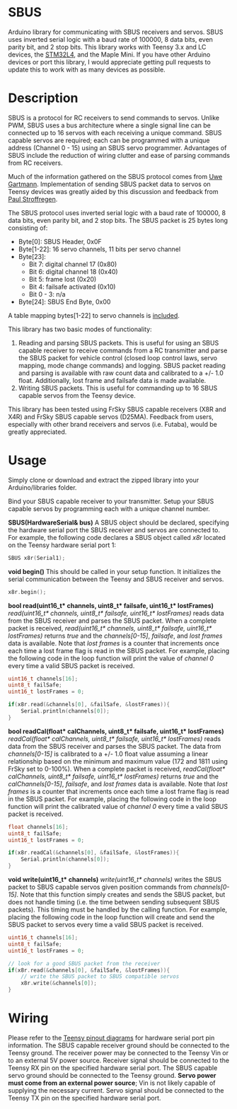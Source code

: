 # SBUS
Arduino library for communicating with SBUS receivers and servos. SBUS uses inverted serial logic with a baud rate of 100000, 8 data bits, even parity bit, and 2 stop bits. This library works with Teensy 3.x and LC devices, the [STM32L4](https://github.com/simondlevy/grumpyoldpizza), and the Maple Mini. If you have other Arduino devices or port this library, I would appreciate getting pull requests to update this to work with as many devices as possible.

# Description
SBUS is a protocol for RC receivers to send commands to servos. Unlike PWM, SBUS uses a bus architecture where a single signal line can be connected up to 16 servos with each receiving a unique command. SBUS capable servos are required; each can be programmed with a unique address (Channel 0 - 15) using an SBUS servo programmer. Advantages of SBUS include the reduction of wiring clutter and ease of parsing commands from RC receivers.

Much of the information gathered on the SBUS protocol comes from [Uwe Gartmann](https://developer.mbed.org/users/Digixx/notebook/futaba-s-bus-controlled-by-mbed/). Implementation of sending SBUS packet data to servos on Teensy devices was greatly aided by this discussion and feedback from [Paul Stroffregen](https://forum.pjrc.com/archive/index.php/t-23956.html).

The SBUS protocol uses inverted serial logic with a baud rate of 100000, 8 data bits, even parity bit, and 2 stop bits. The SBUS packet is 25 bytes long consisting of:
* Byte[0]: SBUS Header, 0x0F
* Byte[1-22]: 16 servo channels, 11 bits per servo channel
* Byte[23]:
   * Bit 7: digital channel 17 (0x80)
   * Bit 6: digital channel 18 (0x40)
   * Bit 5: frame lost (0x20)
   * Bit 4: failsafe activated (0x10)
   * Bit 0 - 3: n/a
* Byte[24]: SBUS End Byte, 0x00

A table mapping bytes[1-22] to servo channels is [included](https://github.com/bolderflight/SBUS/blob/master/docs/bit-mapping.pdf).

This library has two basic modes of functionality:

1. Reading and parsing SBUS packets. This is useful for using an SBUS capable receiver to receive commands from a RC transmitter and parse the SBUS packet for vehicle control (closed loop control laws, servo mapping, mode change commands) and logging. SBUS packet reading and parsing is available with raw count data and calibrated to a +/- 1.0 float. Additionally, lost frame and failsafe data is made available.
2. Writing SBUS packets. This is useful for commanding up to 16 SBUS capable servos from the Teensy device.  

This library has been tested using FrSky SBUS capable receivers (X8R and X4R) and FrSky SBUS capable servos (D25MA). Feedback from users, especially with other brand receivers and servos (i.e. Futaba), would be greatly appreciated.

# Usage
Simply clone or download and extract the zipped library into your Arduino/libraries folder.

Bind your SBUS capable receiver to your transmitter. Setup your SBUS capable servos by programming each with a unique channel number.

**SBUS(HardwareSerial& bus)**
A SBUS object should be declared, specifying the hardware serial port the SBUS receiver and servos are connected to. For example, the following code declares a SBUS object called *x8r* located on the Teensy hardware serial port 1:

```C++
SBUS x8r(Serial1);
```

**void begin()**
This should be called in your setup function. It initializes the serial communication between the Teensy and SBUS receiver and servos.

```C++
x8r.begin();
```

**bool read(uint16_t&ast; channels, uint8_t&ast; failsafe, uint16_t&ast; lostFrames)**
*read(uint16_t&ast; channels, uint8_t&ast; failsafe, uint16_t&ast; lostFrames)* reads data from the SBUS receiver and parses the SBUS packet. When a complete packet is received, *read(uint16_t&ast; channels, uint8_t&ast; failsafe, uint16_t&ast; lostFrames)* returns *true* and the *channels[0-15]*, *failsafe*, and *lost frames* data is available. Note that *lost frames* is a counter that increments once each time a lost frame flag is read in the SBUS packet. For example, placing the following code in the loop function will print the value of *channel 0* every time a valid SBUS packet is received.

```C++
uint16_t channels[16];
uint8_t failSafe;
uint16_t lostFrames = 0;

if(x8r.read(&channels[0], &failSafe, &lostFrames)){
	Serial.println(channels[0]);
}
```

**bool readCal(float&ast; calChannels, uint8_t&ast; failsafe, uint16_t&ast; lostFrames)**
*readCal(float&ast; calChannels, uint8_t&ast; failsafe, uint16_t&ast; lostFrames)* reads data from the SBUS receiver and parses the SBUS packet. The data from *channels[0-15]* is calibrated to a +/- 1.0 float value assuming a linear relationship based on the minimum and maximum value (172 and 1811 using FrSky set to 0-100%). When a complete packet is received, *readCal(float&ast; calChannels, uint8_t&ast; failsafe, uint16_t&ast; lostFrames)* returns *true* and the *calChannels[0-15]*, *failsafe*, and *lost frames* data is available. Note that *lost frames* is a counter that increments once each time a lost frame flag is read in the SBUS packet. For example, placing the following code in the loop function will print the calibrated value of *channel 0* every time a valid SBUS packet is received.

```C++
float channels[16];
uint8_t failSafe;
uint16_t lostFrames = 0;

if(x8r.readCal(&channels[0], &failSafe, &lostFrames)){
	Serial.println(channels[0]);
}
```

**void write(uint16_t&ast; channels)**
*write(uint16_t&ast; channels)* writes the SBUS packet to SBUS capable servos given position commands from *channels[0-15]*. Note that this function simply creates and sends the SBUS packet, but does not handle timing (i.e. the time between sending subsequent SBUS packets). This timing must be handled by the calling function. For example, placing the following code in the loop function will create and send the SBUS packet to servos every time a valid SBUS packet is received.

```C++
uint16_t channels[16];
uint8_t failSafe;
uint16_t lostFrames = 0;

// look for a good SBUS packet from the receiver
if(x8r.read(&channels[0], &failSafe, &lostFrames)){
	// write the SBUS packet to SBUS compatible servos
    x8r.write(&channels[0]);
}
```

# Wiring
Please refer to the [Teensy pinout diagrams](https://www.pjrc.com/teensy/pinout.html) for hardware serial port pin information. The SBUS capable receiver ground should be connected to the Teensy ground. The receiver power may be connected to the Teensy Vin or to an external 5V power source. Receiver signal should be connected to the Teensy RX pin on the specified hardware serial port. The SBUS capable servo ground should be connected to the Teensy ground. **Servo power must come from an external power source**; Vin is not likely capable of supplying the necessary current. Servo signal should be connected to the Teensy TX pin on the specified hardware serial port.
